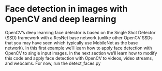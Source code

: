 # Face detection in images with OpenCV and deep learning

OpenCV’s deep learning face detector is based on the Single Shot Detector (SSD) framework with a ResNet base network (unlike other OpenCV SSDs that you may have seen which typically use MobileNet as the base network).
In this first example we’ll learn how to apply face detection with OpenCV to single input images. In the next section we’ll learn how to modify this code and apply face detection with OpenCV to videos, video streams, and webcams.
For now, run the detect_faces.py
